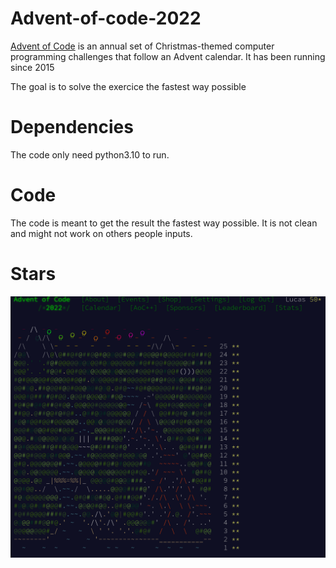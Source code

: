 # Advent-of-code-2022

[Advent of Code](https://adventofcode.com/) is an annual set of Christmas-themed computer programming challenges that follow an Advent calendar. It has been running since 2015

The goal is to solve the exercice the fastest way possible

# Dependencies

The code only need python3.10 to run.

# Code

The code is meant to get the result the fastest way possible. It is not clean and might not work on others people inputs.

# Stars

![stars](resources/images/advent_of_code.png)